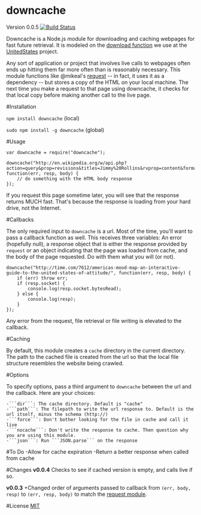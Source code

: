 downcache
=========
Version 0.0.5
[![Build Status](https://travis-ci.org/wilson428/downcache.png)](https://travis-ci.org/wilson428/downcache)

Downcache is a Node.js module for downloading and caching webpages for fast future retrieval. It is modeled on the [download function](https://github.com/unitedstates/congress/blob/master/tasks/utils.py) we use at the [UnitedStates](https://github.com/unitedstates) project.

Any sort of application or project that involves live calls to webpages often ends up hitting them far more often than is reasonably necessary. This module functions like @mikeal's [request](https://github.com/mikeal/request) -- in fact, it uses it as a dependency -- but stores a copy of the HTML on your local machine. The next time you make a request to that page using downcache, it checks for that local copy before making another call to the live page.

#Installation

```npm install downcache``` (local)

```sudo npm install -g downcache``` (global)

#Usage

	var downcache = require("downcache");

	downcache("http://en.wikipedia.org/w/api.php?action=query&prop=revisions&titles=Jimmy%20Rollins&rvprop=content&format=json", function(err, resp, body) {
		// do something with the HTML body response
	});

If you request this page sometime later, you will see that the response returns MUCH fast. That's because the response is loading from your hard drive, not the Internet.

#Callbacks

The only required input to ```downcache``` is a url. Most of the time, you'll want to pass a callback function as well. This receives three variables: An error (hopefully null), a response object that is either the response provided by ```request``` or an object indicating that the page was loaded from cache, and the body of the page requested. Do with them what you will (or not).

	downcache("http://time.com/7612/americas-mood-map-an-interactive-guide-to-the-united-states-of-attitude/", function(err, resp, body) {
		if (err) throw err;
		if (resp.socket) {
			console.log(resp.socket.bytesRead);
		} else {
			console.log(resp);
		}
	});

Any error from the request, file retrieval or file writing is elevated to the callback.

#Caching

By default, this module creates a ```cache``` directory in the current directory. The path to the cached file is created from the url so that the local file structure resembles the website being crawled. 

#Options

To specify options, pass a third argument to ```downcache``` between the url and the callback. Here are your choices:

	-```dir```: The cache directory. Default is "cache"
	-```path```: The filepath to write the url response to. Default is the url itself, minus the schema (http://)
	-```force```: Don't bother looking for the file in cache and call it live
	-```nocache```: Don't write the response to cache. Then question why you are using this module.
	-```json```: Run ```JSON.parse``` on the response

#To Do
	-Allow for cache expiration
	-Return a better response when called from cache

#Changes
**v0.0.4**
Checks to see if cached version is empty, and calls live if so.

**v0.0.3**
+Changed order of arguments passed to callback from `(err, body, resp)` to `(err, resp, body)` to match the [request module](https://github.com/mikeal/request).

#License
[MIT](/LICENSE.md)